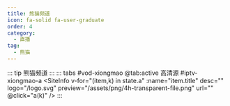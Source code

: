 ```yaml
---
title: 熊猫频道
icon: fa-solid fa-user-graduate
order: 4
category:
  - 直播
tag:
  - 熊猫
---
```


::: tip 熊猫频道
:::
<ArtPlayer :src="state.src" :config="hlsConfig(state.p)" />
::: tabs #vod-xiongmao
@tab:active 高清源 #iptv-xiongmao-a
<SiteInfo v-for="(item,k) in state.a" :name="item.title" desc="" logo="/logo.svg" preview="/assets/png/4h-transparent-file.png" url=""
@click="a(k)" />
:::

<script setup>
  import { iptv } from '@db'
  import { hlsConfig } from '@act'
  import { useStorage } from '@vueuse/core'
  import { onMounted } from "vue";

  const state = useStorage(
    "xiongmao",
    {
      src:"",
      a: [],
      p: [],
    }
  )


  onMounted(() => {
    a(0)
  });

  const a = async (k) => {
    const { data } = await iptv.find({ "name": "xiongmao" })
    state.value.a = data
    state.value.p = data
    state.value.src = data[k].url
  };
</script>
